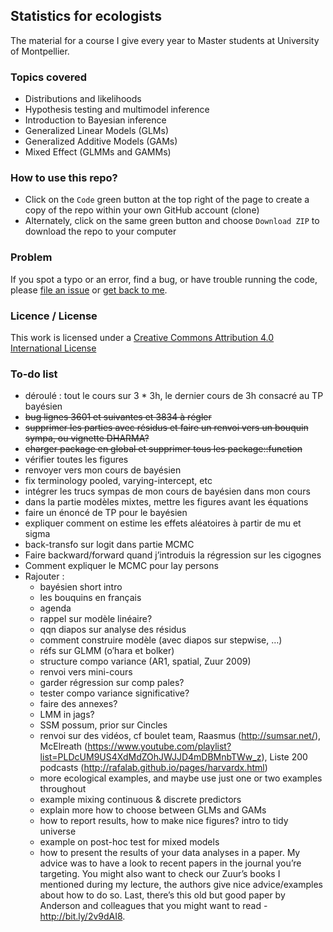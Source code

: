 ## Statistics for ecologists

The material for a course I give every year to Master students at University of Montpellier.

### Topics covered

* Distributions and likelihoods 
* Hypothesis testing and multimodel inference 
* Introduction to Bayesian inference 
* Generalized Linear Models (GLMs) 
* Generalized Additive Models (GAMs) 
* Mixed Effect  (GLMMs and GAMMs)

### How to use this repo?

* Click on the `Code` green button at the top right of the page to create a copy of the repo within your own GitHub account (clone)
* Alternately, click on the same green button and choose `Download ZIP` to download the repo to your computer

### Problem

If you spot a typo or an error, find a bug, or have trouble running the code, please [file an issue](https://github.com/oliviergimenez/statistics-for-ecologists-Master-courses/issues) or [get back to me](mailto:olivier.gimenez@cefe.cnrs.fr).

### Licence / License

This work is licensed under a
[Creative Commons Attribution 4.0 International License](http://creativecommons.org/licenses/by/4.0/)

### To-do list

* déroulé : tout le cours sur 3 * 3h, le dernier cours de 3h consacré au TP bayésien
* ~~bug lignes 3601 et suivantes et 3834 à régler~~
* ~~supprimer les parties avec résidus et faire un renvoi vers un bouquin sympa, ou vignette DHARMA?~~
* ~~charger package en global et supprimer tous les package::function~~
* vérifier toutes les figures
* renvoyer vers mon cours de bayésien
* fix terminology pooled, varying-intercept, etc
* intégrer les trucs sympas de mon cours de bayésien dans mon cours
* dans la partie modèles mixtes, mettre les figures avant les équations
* faire un énoncé de TP pour le bayésien
* expliquer comment on estime les effets aléatoires à partir de mu et sigma
* back-transfo sur logit dans partie MCMC
* Faire backward/forward quand j’introduis la régression sur les cigognes
* Comment expliquer le MCMC pour lay persons
* Rajouter : 
  - bayésien short intro
  - les bouquins en français
  - agenda
  - rappel sur modèle linéaire?
  - qqn diapos sur analyse des résidus
  - comment construire modèle (avec diapos sur stepwise, …)
  - réfs sur GLMM (o’hara et bolker)
  - structure compo variance (AR1, spatial, Zuur 2009)
  - renvoi vers mini-cours
  - garder régression sur comp pales?
  - tester compo variance significative?
  - faire des annexes?
  - LMM in jags?
  - SSM possum, prior sur Cincles
  - renvoi sur des vidéos, cf boulet team, Raasmus (http://sumsar.net/), McElreath (https://www.youtube.com/playlist?list=PLDcUM9US4XdMdZOhJWJJD4mDBMnbTWw_z), Liste 200 podcasts (http://rafalab.github.io/pages/harvardx.html)
  - more ecological examples, and maybe use just one or two examples throughout
  - example mixing continuous & discrete predictors
  - explain more how to choose between GLMs and GAMs
  - how to report results, how to make nice figures? intro to tidy universe
  - example on post-hoc test for mixed models
  - how to present the results of your data analyses in a paper. My advice was to have a look to recent papers in the journal you’re targeting. You might also want to check our Zuur’s books I mentioned during my lecture, the authors give nice advice/examples about how to do so. Last, there’s this old but good paper by Anderson and colleagues that you might want to read - http://bit.ly/2v9dAI8.


